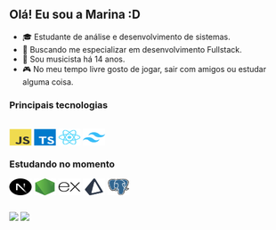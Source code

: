 ## Olá! Eu sou a Marina :D

- 🎓 Estudante de análise e desenvolvimento de sistemas.
- 🎯 Buscando me especializar em desenvolvimento Fullstack.
- 🎸 Sou musicista há 14 anos.
- 🎮 No meu tempo livre gosto de jogar, sair com amigos ou estudar alguma coisa.

### Principais tecnologias
<div style="display: inline_block"><br>
  <img align="center" alt="Ts" height="30" width="40" src="https://github.com/devicons/devicon/blob/master/icons/javascript/javascript-original.svg"/>
  <img align="center" alt="Ts" height="30" width="40" src="https://github.com/devicons/devicon/blob/master/icons/typescript/typescript-original.svg"/>
  <img align="center" alt="React" height="30" width="40" src="https://github.com/devicons/devicon/blob/master/icons/react/react-original.svg"/>
    <img align="center" alt="Ts" height="30" width="40" src="https://github.com/devicons/devicon/blob/master/icons/tailwindcss/tailwindcss-original.svg"/>
</div>

### Estudando no momento
<div>
  <img align="center" alt="NextJS" height="30" width="40" src="https://github.com/devicons/devicon/blob/master/icons/nextjs/nextjs-original.svg"/>
  <img align="center" alt="NodeJS" height="30" width="40" src="https://github.com/devicons/devicon/blob/master/icons/nodejs/nodejs-original.svg"/>
  <img align="center" alt="Express" height="30" width="40" src="https://github.com/devicons/devicon/blob/master/icons/express/express-original.svg"/>
  <img align="center" alt="PrismaORM" height="30" width="40" src="https://github.com/devicons/devicon/blob/master/icons/prisma/prisma-original.svg"/>
  <img align="center" alt="PostgreSQL" height="30" width="40" src="https://github.com/devicons/devicon/blob/master/icons/postgresql/postgresql-original.svg"/>
</div>

##

<div>
  <a href = "mailto:m.ebbecke@gmail.com"><img src="https://img.shields.io/badge/-Gmail-%23333?style=for-the-badge&logo=gmail&logoColor=white" target="_blank"></a>
  <a href="https://www.linkedin.com/in/marina-ebbecke" target="_blank"><img src="https://img.shields.io/badge/-LinkedIn-%230077B5?style=for-the-badge&logo=linkedin&logoColor=white" target="_blank"></a> 
</div>
